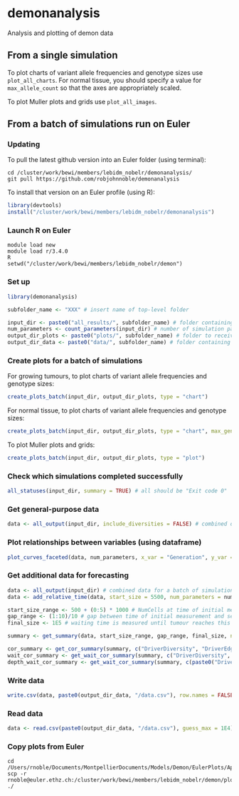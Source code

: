 demonanalysis
========

Analysis and plotting of demon data

## From a single simulation

To plot charts of variant allele frequencies and genotype sizes use `plot_all_charts`. For normal tissue, you should specify a value for `max_allele_count` so that the axes are appropriately scaled.

To plot Muller plots and grids use `plot_all_images`.

## From a batch of simulations run on Euler

### Updating

To pull the latest github version into an Euler folder (using terminal):

```
cd /cluster/work/bewi/members/lebidm_nobelr/demonanalysis/
git pull https://github.com/robjohnnoble/demonanalysis
```

To install that version on an Euler profile (using R):

``` r
library(devtools)
install("/cluster/work/bewi/members/lebidm_nobelr/demonanalysis")
```

### Launch R on Euler

```
module load new
module load r/3.4.0
R
setwd("/cluster/work/bewi/members/lebidm_nobelr/demon")
```

### Set up

``` r
library(demonanalysis)

subfolder_name <- "XXX" # insert name of top-level folder

input_dir <- paste0("all_results/", subfolder_name) # folder containing results of the batch
num_parameters <- count_parameters(input_dir) # number of simulation parameters (first columns in data)
output_dir_plots <- paste0("plots/", subfolder_name) # folder to receive image files
output_dir_data <- paste0("data/", subfolder_name) # folder containing data files
```

### Create plots for a batch of simulations

For growing tumours, to plot charts of variant allele frequencies and genotype sizes:

``` r
create_plots_batch(input_dir, output_dir_plots, type = "chart")
```

For normal tissue, to plot charts of variant allele frequencies and genotype sizes:

``` r
create_plots_batch(input_dir, output_dir_plots, type = "chart", max_genotype_size = 50, max_allele_count = 50)
```

To plot Muller plots and grids:

``` r
create_plots_batch(input_dir, output_dir_plots, type = "plot")
```

### Check which simulations completed successfully

``` r
all_statuses(input_dir, summary = TRUE) # all should be "Exit code 0"
```

### Get general-purpose data

``` r
data <- all_output(input_dir, include_diversities = FALSE) # combined data for a batch of simulations, excluding diversity columns
```

### Plot relationships between variables (using dataframe)

``` r
plot_curves_faceted(data, num_parameters, x_var = "Generation", y_var = "MeanBirthRate", output_dir = output_dir_plots) # change x_var and y_var as appropriate
```

### Get additional data for forecasting

``` r
data <- all_output(input_dir) # combined data for a batch of simulations, including diversity columns
data <- add_relative_time(data, start_size = 5500, num_parameters = num_parameters) # add columns useful for plotting trajectories

start_size_range <- 500 + (0:5) * 1000 # NumCells at time of initial measurement for forecasting
gap_range <- (1:10)/10 # gap between time of initial measurement and second measurement
final_size <- 1E5 # waiting time is measured until tumour reaches this NumCells value

summary <- get_summary(data, start_size_range, gap_range, final_size, num_parameters = num_parameters) # summary data for each simulation, for each combination of gap and final_size

cor_summary <- get_cor_summary(summary, c("DriverDiversity", "DriverEdgeDiversity"), num_parameters = num_parameters, min_count = 5) # summary dataframe of correlations with "outcome", including all cells
wait_cor_summary <- get_wait_cor_summary(summary, c("DriverDiversity", "DriverEdgeDiversity"), num_parameters = num_parameters, min_count = 5) # summary dataframe of correlations with "waiting_time", including all cells
depth_wait_cor_summary <- get_wait_cor_summary(summary, c(paste0("DriverDiversityFrom1SamplesAtDepth", 0:10), paste0("DriverDiversityFrom4SamplesAtDepth", 0:10)), num_parameters, min_count = 5) # summary dataframe of correlations with "waiting_time" for different biopsy protocols
```

### Write data

``` r
write.csv(data, paste0(output_dir_data, "/data.csv"), row.names = FALSE)
```

### Read data

``` r
data <- read.csv(paste0(output_dir_data, "/data.csv"), guess_max = 1E4) # large value of guess_max improves guessing of column types
```

### Copy plots from Euler

```
cd /Users/rnoble/Documents/MontpellierDocuments/Models/Demon/EulerPlots/April_6th_batch1/Charts
scp -r rnoble@euler.ethz.ch:/cluster/work/bewi/members/lebidm_nobelr/demon/plots/April_6th_batch1/chart* ./
```



